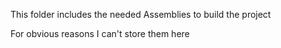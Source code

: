 This folder includes the needed Assemblies to build the project

For obvious reasons I can't store them here
